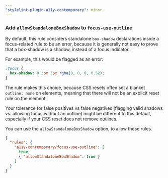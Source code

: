 ```yaml
---
"stylelint-plugin-a11y-contemporary": minor
---
```


### Add `allowStandaloneBoxShadow` to `focus-use-outline`

By default, this rule considers standalone `box-shadow` declarations inside a
focus-related rule to be an error, because it is generally not easy to prove
that a box-shadow is a shadow, instead of a focus indicator.

For example, this would be flagged as an error:

```css
:focus {
  box-shadow: 0 3px 3px rgba(0, 0, 0, 0.52);
}
```

The rule makes this choice, because CSS resets often set a blanket
`outline: none` on elements, meaning that there will not be an explicit reset
rule on the element.

Your tolerance for false positives vs false negatives (flagging valid shadows
vs. allowing focus without an outline) might be different to this default,
especially if your CSS reset does not remove outlines.

You can use the `allowStandaloneBoxShadow` option, to allow these rules.

```json
{
  "rules": {
    "a11y-contemporary/focus-use-outline": [
      true,
      { "allowStandaloneBoxShadow": true }
    ]
  }
}
```
